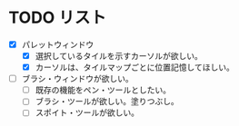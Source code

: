 # TODO リスト

* [x] パレットウィンドウ
    * [x] 選択しているタイルを示すカーソルが欲しい。
    * [x] カーソルは、タイルマップごとに位置記憶してほしい。
* [ ] ブラシ・ウィンドウが欲しい。
    * [ ] 既存の機能をペン・ツールとしたい。
    * [ ] ブラシ・ツールが欲しい。塗りつぶし。
    * [ ] スポイト・ツールが欲しい。
